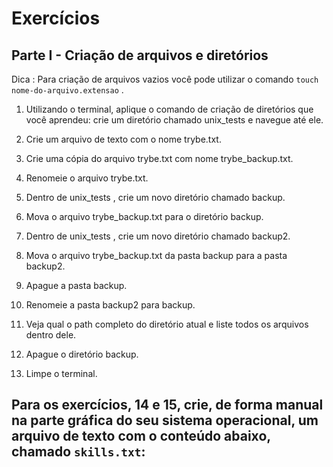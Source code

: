 # Exercícios

## Parte I - Criação de arquivos e diretórios

Dica : Para criação de arquivos vazios você pode utilizar o comando `touch nome-do-arquivo.extensao` .

1. Utilizando o terminal, aplique o comando de criação de diretórios que você aprendeu: crie um diretório chamado unix_tests e navegue até ele.

1. Crie um arquivo de texto com o nome trybe.txt.

1. Crie uma cópia do arquivo trybe.txt com nome trybe_backup.txt.

1. Renomeie o arquivo trybe.txt.

1. Dentro de unix_tests , crie um novo diretório chamado backup.

1. Mova o arquivo trybe_backup.txt para o diretório backup.

1. Dentro de unix_tests , crie um novo diretório chamado backup2.

1. Mova o arquivo trybe_backup.txt da pasta backup para a pasta backup2.

1. Apague a pasta backup.

1. Renomeie a pasta backup2 para backup.

1. Veja qual o path completo do diretório atual e liste todos os arquivos dentro dele.

1. Apague o diretório backup.

1. Limpe o terminal.

## Para os exercícios, 14 e 15, crie, de forma manual na parte gráfica do seu sistema operacional, um arquivo de texto com o conteúdo abaixo, chamado `skills.txt`:
